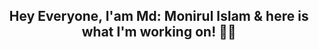 <h2 align="center"> <strong> Hey Everyone, I'am Md: Monirul Islam & here is what I'm working on! 👨‍💻</strong> </h2>



